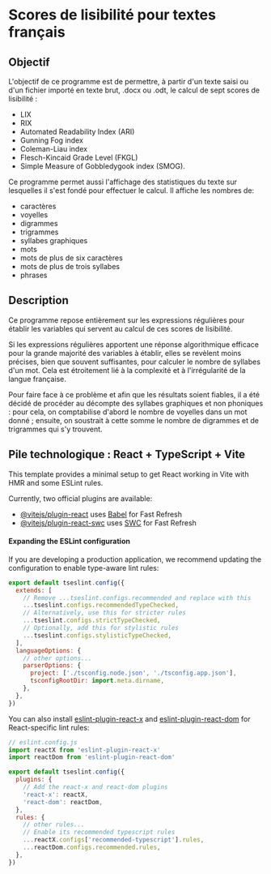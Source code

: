 # Scores de lisibilité pour textes français

## Objectif 

L'objectif de ce programme est de permettre, à partir d'un texte saisi ou d'un fichier importé en texte brut, .docx ou .odt, le calcul de sept scores de lisibilité :

* LIX 
* RIX
* Automated Readability Index (ARI)
* Gunning Fog index
* Coleman-Liau index
* Flesch-Kincaid Grade Level (FKGL)
* Simple Measure of Gobbledygook index (SMOG).

Ce programme permet aussi l'affichage des statistiques du texte sur lesquelles il s'est fondé pour effectuer le calcul. Il affiche les nombres de: 

* caractères
* voyelles
* digrammes
* trigrammes
* syllabes graphiques
* mots
* mots de plus de six caractères
* mots de plus de trois syllabes
* phrases

## Description

Ce programme repose entièrement sur les expressions régulières pour établir les variables qui servent au calcul de ces scores de lisibilité. 

Si les expressions régulières apportent une réponse algorithmique efficace pour la grande majorité des variables à établir, elles se revèlent moins précises, bien que souvent suffisantes, pour calculer le nombre de syllabes d'un mot. Cela est étroitement lié à la complexité et à l'irrégularité de la langue française. 

Pour faire face à ce problème et afin que les résultats soient fiables, il a été décidé de procéder au décompte des syllabes graphiques et non phoniques : pour cela, on comptabilise d'abord le nombre de voyelles dans un mot donné ; ensuite, on soustrait à cette somme le nombre de digrammes et de trigrammes qui s'y trouvent.

## Pile technologique : React + TypeScript + Vite

This template provides a minimal setup to get React working in Vite with HMR and some ESLint rules.

Currently, two official plugins are available:

- [@vitejs/plugin-react](https://github.com/vitejs/vite-plugin-react/blob/main/packages/plugin-react) uses [Babel](https://babeljs.io/) for Fast Refresh
- [@vitejs/plugin-react-swc](https://github.com/vitejs/vite-plugin-react/blob/main/packages/plugin-react-swc) uses [SWC](https://swc.rs/) for Fast Refresh

#### Expanding the ESLint configuration

If you are developing a production application, we recommend updating the configuration to enable type-aware lint rules:

```js
export default tseslint.config({
  extends: [
    // Remove ...tseslint.configs.recommended and replace with this
    ...tseslint.configs.recommendedTypeChecked,
    // Alternatively, use this for stricter rules
    ...tseslint.configs.strictTypeChecked,
    // Optionally, add this for stylistic rules
    ...tseslint.configs.stylisticTypeChecked,
  ],
  languageOptions: {
    // other options...
    parserOptions: {
      project: ['./tsconfig.node.json', './tsconfig.app.json'],
      tsconfigRootDir: import.meta.dirname,
    },
  },
})
```

You can also install [eslint-plugin-react-x](https://github.com/Rel1cx/eslint-react/tree/main/packages/plugins/eslint-plugin-react-x) and [eslint-plugin-react-dom](https://github.com/Rel1cx/eslint-react/tree/main/packages/plugins/eslint-plugin-react-dom) for React-specific lint rules:

```js
// eslint.config.js
import reactX from 'eslint-plugin-react-x'
import reactDom from 'eslint-plugin-react-dom'

export default tseslint.config({
  plugins: {
    // Add the react-x and react-dom plugins
    'react-x': reactX,
    'react-dom': reactDom,
  },
  rules: {
    // other rules...
    // Enable its recommended typescript rules
    ...reactX.configs['recommended-typescript'].rules,
    ...reactDom.configs.recommended.rules,
  },
})
```
